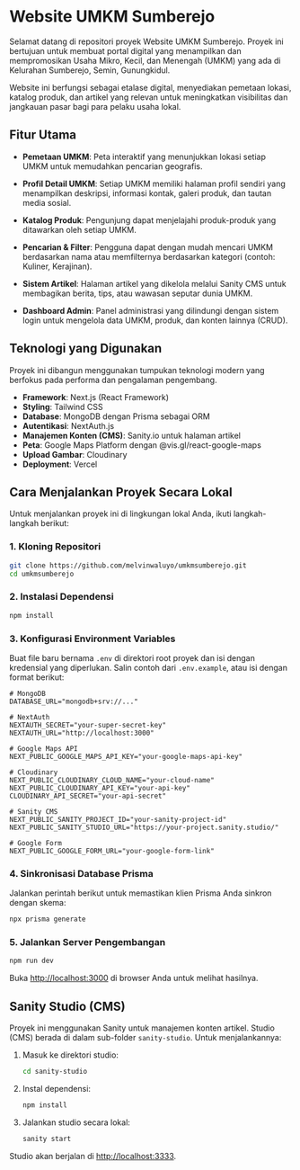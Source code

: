 # Website UMKM Sumberejo

Selamat datang di repositori proyek Website UMKM Sumberejo. Proyek ini bertujuan untuk membuat portal digital yang menampilkan dan mempromosikan Usaha Mikro, Kecil, dan Menengah (UMKM) yang ada di Kelurahan Sumberejo, Semin, Gunungkidul.

Website ini berfungsi sebagai etalase digital, menyediakan pemetaan lokasi, katalog produk, dan artikel yang relevan untuk meningkatkan visibilitas dan jangkauan pasar bagi para pelaku usaha lokal.

## Fitur Utama

- **Pemetaan UMKM**: Peta interaktif yang menunjukkan lokasi setiap UMKM untuk memudahkan pencarian geografis.

- **Profil Detail UMKM**: Setiap UMKM memiliki halaman profil sendiri yang menampilkan deskripsi, informasi kontak, galeri produk, dan tautan media sosial.

- **Katalog Produk**: Pengunjung dapat menjelajahi produk-produk yang ditawarkan oleh setiap UMKM.

- **Pencarian & Filter**: Pengguna dapat dengan mudah mencari UMKM berdasarkan nama atau memfilternya berdasarkan kategori (contoh: Kuliner, Kerajinan).

- **Sistem Artikel**: Halaman artikel yang dikelola melalui Sanity CMS untuk membagikan berita, tips, atau wawasan seputar dunia UMKM.

- **Dashboard Admin**: Panel administrasi yang dilindungi dengan sistem login untuk mengelola data UMKM, produk, dan konten lainnya (CRUD).

## Teknologi yang Digunakan

Proyek ini dibangun menggunakan tumpukan teknologi modern yang berfokus pada performa dan pengalaman pengembang.

- **Framework**: Next.js (React Framework)
- **Styling**: Tailwind CSS
- **Database**: MongoDB dengan Prisma sebagai ORM
- **Autentikasi**: NextAuth.js
- **Manajemen Konten (CMS)**: Sanity.io untuk halaman artikel
- **Peta**: Google Maps Platform dengan @vis.gl/react-google-maps
- **Upload Gambar**: Cloudinary
- **Deployment**: Vercel

## Cara Menjalankan Proyek Secara Lokal

Untuk menjalankan proyek ini di lingkungan lokal Anda, ikuti langkah-langkah berikut:

### 1. Kloning Repositori

```bash
git clone https://github.com/melvinwaluyo/umkmsumberejo.git
cd umkmsumberejo
```

### 2. Instalasi Dependensi

```bash
npm install
```

### 3. Konfigurasi Environment Variables

Buat file baru bernama `.env` di direktori root proyek dan isi dengan kredensial yang diperlukan. Salin contoh dari `.env.example`, atau isi dengan format berikut:

```env
# MongoDB
DATABASE_URL="mongodb+srv://..."

# NextAuth
NEXTAUTH_SECRET="your-super-secret-key"
NEXTAUTH_URL="http://localhost:3000"

# Google Maps API
NEXT_PUBLIC_GOOGLE_MAPS_API_KEY="your-google-maps-api-key"

# Cloudinary
NEXT_PUBLIC_CLOUDINARY_CLOUD_NAME="your-cloud-name"
NEXT_PUBLIC_CLOUDINARY_API_KEY="your-api-key"
CLOUDINARY_API_SECRET="your-api-secret"

# Sanity CMS
NEXT_PUBLIC_SANITY_PROJECT_ID="your-sanity-project-id"
NEXT_PUBLIC_SANITY_STUDIO_URL="https://your-project.sanity.studio/"

# Google Form
NEXT_PUBLIC_GOOGLE_FORM_URL="your-google-form-link"
```

### 4. Sinkronisasi Database Prisma

Jalankan perintah berikut untuk memastikan klien Prisma Anda sinkron dengan skema:

```bash
npx prisma generate
```

### 5. Jalankan Server Pengembangan

```bash
npm run dev
```

Buka [http://localhost:3000](http://localhost:3000) di browser Anda untuk melihat hasilnya.

## Sanity Studio (CMS)

Proyek ini menggunakan Sanity untuk manajemen konten artikel. Studio (CMS) berada di dalam sub-folder `sanity-studio`. Untuk menjalankannya:

1. Masuk ke direktori studio:

   ```bash
   cd sanity-studio
   ```

2. Instal dependensi:

   ```bash
   npm install
   ```

3. Jalankan studio secara lokal:
   ```bash
   sanity start
   ```

Studio akan berjalan di [http://localhost:3333](http://localhost:3333).
